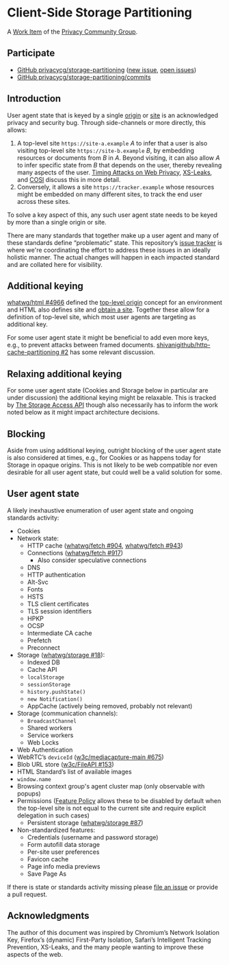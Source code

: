 # Client-Side Storage Partitioning

A [Work Item](https://privacycg.github.io/charter.html#work-items)
of the [Privacy Community Group](https://privacycg.github.io/).

## Participate
- [GitHub privacycg/storage-partitioning](https://github.com/privacycg/storage-partitioning) ([new issue](https://github.com/privacycg/storage-partitioning/issues/new), [open issues](https://github.com/privacycg/storage-partitioning/issues))
- [GitHub privacycg/storage-partitioning/commits](https://github.com/privacycg/storage-partitioning/commits)

## Introduction

User agent state that is keyed by a single [origin](https://html.spec.whatwg.org/multipage/origin.html#concept-origin) or [site](https://html.spec.whatwg.org/multipage/origin.html#site) is an acknowledged privacy and security bug. Through side-channels or more directly, this allows:

1. A top-level site `https://site-a.example` _A_ to infer that a user is also visiting top-level site `https://site-b.example` _B_, by embedding resources or documents from _B_ in _A_. Beyond visiting, it can also allow _A_ to infer specific state from _B_ that depends on the user, thereby revealing many aspects of the user. [Timing Attacks on Web Privacy](https://sip.cs.princeton.edu/pub/webtiming.pdf), [XS-Leaks](https://github.com/xsleaks/xsleaks), and [COSI](https://arxiv.org/pdf/1908.02204.pdf) discuss this in more detail.
2. Conversely, it allows a site `https://tracker.example` whose resources might be embedded on many different sites, to track the end user across these sites.

To solve a key aspect of this, any such user agent state needs to be keyed by more than a single origin or site.

There are many standards that together make up a user agent and many of these standards define “problematic” state. This repository’s [issue tracker](https://github.com/privacycg/storage-partitioning/issues) is where we're coordinating the effort to address these issues in an ideally holistic manner. The actual changes will happen in each impacted standard and are collated here for visibility.

## Additional keying

[whatwg/html #4966](https://github.com/whatwg/html/pull/4966) defined the [top-level origin](https://html.spec.whatwg.org/multipage/webappapis.html#top-level-origin) concept for an environment and HTML also defines site and [obtain a site](https://html.spec.whatwg.org/multipage/origin.html#obtain-a-site). Together these allow for a definition of top-level site, which most user agents are targeting as additional key.

For some user agent state it might be beneficial to add even more keys, e.g., to prevent attacks between framed documents. [shivanigithub/http-cache-partitioning #2](https://github.com/shivanigithub/http-cache-partitioning/issues/2) has some relevant discussion.

## Relaxing additional keying

For some user agent state (Cookies and Storage below in particular are under discussion) the additional keying might be relaxable. This is tracked by [The Storage Access API](https://privacycg.github.io/storage-access/) though also necessarily has to inform the work noted below as it might impact architecture decisions.

## Blocking

Aside from using additional keying, outright blocking of the user agent state is also considered at times, e.g., for Cookies or as happens today for Storage in opaque origins. This is not likely to be web compatible nor even desirable for all user agent state, but could well be a valid solution for some.

## User agent state

A likely inexhaustive enumeration of user agent state and ongoing standards activity:

* Cookies
* Network state:
   * HTTP cache ([whatwg/fetch #904](https://github.com/whatwg/fetch/issues/904), [whatwg/fetch #943](https://github.com/whatwg/fetch/pull/943))
   * Connections ([whatwg/fetch #917](https://github.com/whatwg/fetch/issues/917))
      * Also consider speculative connections
   * DNS
   * HTTP authentication
   * Alt-Svc
   * Fonts
   * HSTS
   * TLS client certificates
   * TLS session identifiers
   * HPKP
   * OCSP
   * Intermediate CA cache
   * Prefetch
   * Preconnect
* Storage ([whatwg/storage #18](https://github.com/whatwg/storage/issues/18)):
   * Indexed DB
   * Cache API
   * `localStorage`
   * `sessionStorage`
   * `history.pushState()`
   * `new Notification()`
   * AppCache (actively being removed, probably not relevant)
* Storage (communication channels):
   * `BroadcastChannel`
   * Shared workers
   * Service workers
   * Web Locks
* Web Authentication
* WebRTC’s `deviceId` ([w3c/mediacapture-main #675](https://github.com/w3c/mediacapture-main/issues/675))
* Blob URL store ([w3c/FileAPI #153](https://github.com/w3c/FileAPI/issues/153))
* HTML Standard’s list of available images
* `window.name`
* Browsing context group's agent cluster map (only observable with popups)
* Permissions ([Feature Policy](https://w3c.github.io/webappsec-feature-policy/) allows these to be disabled by default when the top-level site is not equal to the current site and require explicit delegation in such cases)
   * Persistent storage ([whatwg/storage #87](https://github.com/whatwg/storage/issues/87))
* Non-standardized features:
   * Credentials (username and password storage)
   * Form autofill data storage
   * Per-site user preferences
   * Favicon cache
   * Page info media previews
   * Save Page As

If there is state or standards activity missing please [file an issue](https://github.com/privacycg/storage-partitioning/issues/new) or provide a pull request.

## Acknowledgments

The author of this document was inspired by Chromium’s Network Isolation Key, Firefox’s (dynamic) First-Party Isolation, Safari’s Intelligent Tracking Prevention, XS-Leaks, and the many people wanting to improve these aspects of the web.
